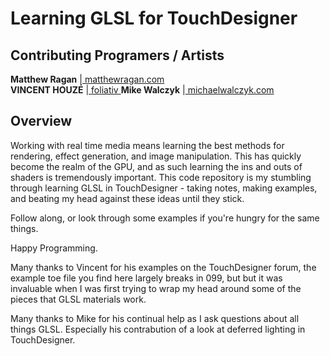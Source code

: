 # Learning GLSL for TouchDesigner #

## Contributing Programers / Artists ##

**Matthew Ragan** |[ matthewragan.com ](http://matthewragan.com)  
**VINCENT HOUZÉ** |[ foliativ ](http://www.foliativ.net/)
**Mike Walczyk**  |[ michaelwalczyk.com ](http://www.michaelwalczyk.com/)

## Overview ##

Working with real time media means learning the best methods for rendering, effect generation, and image manipulation. This has quickly become the realm of the GPU, and as such learning the ins and outs of shaders is tremendously important. This code repository is my stumbling through learning GLSL in TouchDesigner - taking notes, making examples, and beating my head against these ideas until they stick.

Follow along, or look through some examples if you're hungry for the same things.

Happy Programming.

Many thanks to Vincent for his examples on the TouchDesigner forum, the example toe file you find here largely breaks in 099, but but it was invaluable when I was first trying to wrap my head around some of the pieces that GLSL materials work.

Many thanks to Mike for his continual help as I ask questions about all things GLSL. Especially his contrabution of a look at deferred lighting in TouchDesigner.